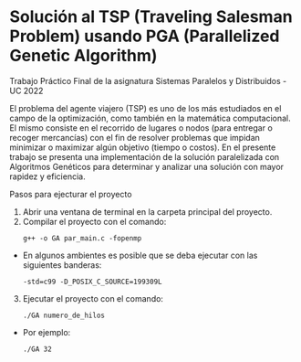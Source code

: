 # Solución al TSP (Traveling Salesman Problem) usando PGA (Parallelized Genetic Algorithm) 
Trabajo Práctico Final de la asignatura Sistemas Paralelos y Distribuidos - UC 2022

El problema del agente viajero (TSP) es uno de los más estudiados en el campo de la optimización, como también en la matemática computacional. El mismo consiste en el recorrido de lugares o nodos (para entregar o recoger mercancías) con el fin de resolver problemas que impidan minimizar o maximizar algún objetivo (tiempo o costos).
En el presente trabajo se presenta una implementación de la solución paralelizada con Algoritmos Genéticos para determinar y analizar una solución con mayor rapidez y eficiencia.

Pasos para ejecturar el proyecto
1. Abrir una ventana de terminal en la carpeta principal del
proyecto.
2. Compilar el proyecto con el comando:
    ```
    g++ -o GA par_main.c -fopenmp
- En algunos ambientes es posible que se deba ejecutar con las siguientes banderas:
    ```
    -std=c99 -D_POSIX_C_SOURCE=199309L
3. Ejecutar el proyecto con el comando:
    ```
    ./GA numero_de_hilos
- Por ejemplo:
    ```
    ./GA 32
